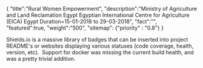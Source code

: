 {
    "title":"Rural Women Empowerment",
    "description":"Ministry of Agriculture and Land Reclamation Egypt Egyptian International Centre for Agriculture (EICA) Egypt Duration=15-01-2018 to 29-03-2018",
    "fact":"",
    "featured":true,
    "weight":"500",
    "sitemap": {"priority" : "0.8"}
}

Shields.io is a massive library of badges that can be inserted into project README's or websites displaying various statuses (code coverage, health, version, etc).  Support for docker was missing the current build health, and was a pretty trivial addition.
